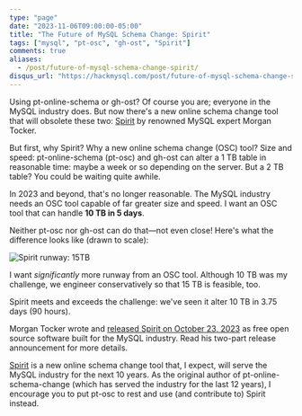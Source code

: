 ```yaml
---
type: "page"
date: "2023-11-06T09:00:00-05:00"
title: "The Future of MySQL Schema Change: Spirit"
tags: ["mysql", "pt-osc", "gh-ost", "Spirit"]
comments: true
aliases:
  - /post/future-of-mysql-schema-change-spirit/
disqus_url: "https://hackmysql.com/post/future-of-mysql-schema-change-spirit/"
---
```


Using pt-online-schema or gh-ost?
Of course you are; everyone in the MySQL industry does.
But now there's a new online schema change tool that will obsolete these two: [Spirit](https://github.com/cashapp/spirit) by renowned MySQL expert Morgan Tocker.

<!--more-->

But first, why Spirit? Why a new online schema change (OSC) tool?
Size and speed: pt-online-schema (pt-osc) and gh-ost can alter a 1 TB table in reasonable time: maybe a week or so depending on the server.
But a 2 TB table?
You could be waiting quite awhile.

In 2023 and beyond, that's no longer reasonable.
The MySQL industry needs an OSC tool capable of far greater size and speed.
I want an OSC tool that can handle **10 TB in 5 days**.

Neither pt-osc nor gh-ost can do that&mdash;not even close!
Here's what the difference looks like (drawn to scale):

![Spirit runway: 15TB](/img/spirit_runway.svg)

I want _significantly_ more runway from an OSC tool.
Although 10 TB was my challenge, we engineer conservatively so that 15 TB is feasible, too.

Spirit meets and exceeds the challenge: we've seen it alter 10 TB in 3.75 days (90 hours).

Morgan Tocker wrote and [released Spirit on October 23, 2023](https://code.cash.app/more-resilient-schema-changes-at-scale) as free open source software built for the MySQL industry.
Read his two-part release announcement for more details.


[Spirit](https://github.com/cashapp/spirit) is a new online schema change tool that, I expect, will serve the MySQL industry for the next 10 years.
As the original author of pt-online-schema-change (which has served the industry for the last 12 years), I encourage you to put pt-osc to rest and use (and contribute to) Spirit instead.

